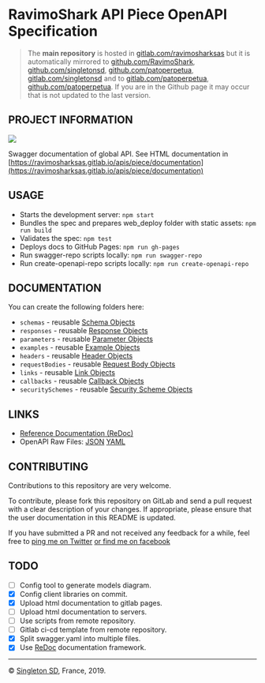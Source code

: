 # RavimoShark API Piece OpenAPI Specification

> The **main repository** is hosted in [gitlab.com/ravimosharksas](https://gitlab.com/ravimosharksas/apis/piece/documentation.git) but it is automatically mirrored to [github.com/RavimoShark](https://github.com/RavimoShark/apis-piece-documentation.git), [github.com/singletonsd](https://github.com/singletonsd/ravimoshark-apis-piece-documentation.git), [github.com/patoperpetua](https://github.com/patoperpetua/ravimoshark-apis-piece-documentation.git), [gitlab.com/singletonsd](https://gitlab.com/singletonsd/ravimosharksas/apis/piece/documentation.git) and to [gitlab.com/patoperpetua](https://gitlab.com/patoperpetua/ravimoshark-apis-piece-documentation.git), [github.com/patoperpetua](https://github.com/patoperpetua/ravimoshark-apis-piece-documentation.git). If you are in the Github page it may occur that is not updated to the last version.

## PROJECT INFORMATION

<img src="http://online.swagger.io/validator?url=https://ravimosharksas.gitlab.io/apis/piece/documentation/openapi.json">

Swagger documentation of global API. See HTML documentation in
[https://ravimosharksas.gitlab.io/apis/piece/documentation](https://ravimosharksas.gitlab.io/apis/piece/documentation)

## USAGE

- Starts the development server: `npm start`
- Bundles the spec and prepares web_deploy folder with static assets: `npm run build`
- Validates the spec: `npm test`
- Deploys docs to GitHub Pages: `npm run gh-pages`
- Run swagger-repo scripts locally: `npm run swagger-repo`
- Run create-openapi-repo scripts locally: `npm run create-openapi-repo`

## DOCUMENTATION

You can create the following folders here:

- `schemas` - reusable [Schema Objects](https://github.com/OAI/OpenAPI-Specification/blob/master/versions/3.0.0.md#schemaObject)
- `responses` - reusable [Response Objects](https://github.com/OAI/OpenAPI-Specification/blob/master/versions/3.0.0.md#responseObject)
- `parameters` - reusable [Parameter Objects](https://github.com/OAI/OpenAPI-Specification/blob/master/versions/3.0.0.md#parameterObject)
- `examples` - reusable [Example Objects](https://github.com/OAI/OpenAPI-Specification/blob/master/versions/3.0.0.md#exampleObject)
- `headers` - reusable [Header Objects](https://github.com/OAI/OpenAPI-Specification/blob/master/versions/3.0.0.md#headerObject)
- `requestBodies` - reusable [Request Body Objects](https://github.com/OAI/OpenAPI-Specification/blob/master/versions/3.0.0.md#requestBodyObject)
- `links` - reusable [Link Objects](https://github.com/OAI/OpenAPI-Specification/blob/master/versions/3.0.0.md#linkObject)
- `callbacks` - reusable [Callback Objects](https://github.com/OAI/OpenAPI-Specification/blob/master/versions/3.0.0.md#callbackObject)
- `securitySchemes` - reusable [Security Scheme Objects](https://github.com/OAI/OpenAPI-Specification/blob/master/versions/3.0.0.md#securitySchemeObject)

## LINKS

- [Reference Documentation (ReDoc)](https://ravimosharksas.github.io/apis/piece/documentation)
- OpenAPI Raw Files: [JSON](https://ravimosharksas.gitlab.io/apis/piece/documentation/openapi.json) [YAML](https://ravimosharksas.gitlab.io/apis/piece/documentation/openapi.yaml)

## CONTRIBUTING

Contributions to this repository are very welcome.

To contribute, please fork this repository on GitLab and send a pull request with a clear description of your changes. If appropriate, please ensure that the user documentation in this README is updated.

If you have submitted a PR and not received any feedback for a while, feel free to [ping me on Twitter](https://twitter.com/patoperpetua) [or find me on facebook](https://www.facebook.com/pato.arg)

## TODO

- [ ] Config tool to generate models diagram.
- [X] Config client libraries on commit.
- [X] Upload html documentation to gitlab pages.
- [ ] Upload html documentation to servers.
- [ ] Use scripts from remote repository.
- [ ] Gitlab ci-cd template from remote repository.
- [X] Split swagger.yaml into multiple files.
- [X] Use [ReDoc](https://github.com/Redocly/redoc) documentation framework.

----------------------

© [Singleton SD](http://www.singletonsd.com), France, 2019.
